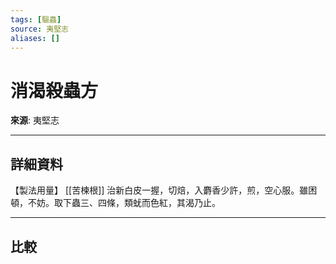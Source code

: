 ```yaml
---
tags: [驅蟲]
source: 夷堅志
aliases: []
---
```


# 消渴殺蟲方

**來源**: 夷堅志  

---

## 詳細資料
【製法用量】 [[苦楝根]] 治新白皮一握，切焙，入麝香少許，煎，空心服。雖困頓，不妨。取下蟲三、四條，類蚘而色紅，其渴乃止。

---

## 比較
